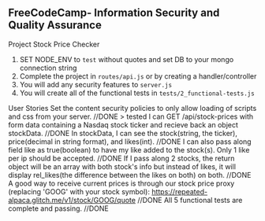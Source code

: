 **FreeCodeCamp**- Information Security and Quality Assurance
------

Project Stock Price Checker

1) SET NODE_ENV to `test` without quotes and set DB to your mongo connection string
2) Complete the project in `routes/api.js` or by creating a handler/controller
3) You will add any security features to `server.js`
4) You will create all of the functional tests in `tests/2_functional-tests.js`


User Stories
Set the content security policies to only allow loading of scripts and css from your server. //DONE > tested
I can GET /api/stock-prices with form data containing a Nasdaq stock ticker and recieve back an object stockData. //DONE
In stockData, I can see the stock(string, the ticker), price(decimal in string format), and likes(int). //DONE
I can also pass along field like as true(boolean) to have my like added to the stock(s). Only 1 like per ip should be accepted. //DONE
If I pass along 2 stocks, the return object will be an array with both stock's info but instead of likes, it will display rel_likes(the difference between the likes on both) on both. //DONE
A good way to receive current prices is through our stock price proxy (replacing 'GOOG' with your stock symbol): https://repeated-alpaca.glitch.me/v1/stock/GOOG/quote //DONE
All 5 functional tests are complete and passing. //DONE

